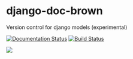 django-doc-brown
================

Version control for django models (experimental)
    
[![Documentation Status](https://readthedocs.org/projects/django-doc-brown/badge/?version=latest)](https://django-doc-brown.readthedocs.org/)
[![Build Status](https://travis-ci.org/valberg/django-doc-brown.svg?branch=master)](https://travis-ci.org/valberg/django-doc-brown)

![](http://upload.wikimedia.org/wikipedia/en/9/97/Doc_Brown.JPG)
